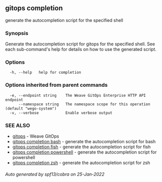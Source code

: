 ## gitops completion

generate the autocompletion script for the specified shell

### Synopsis


Generate the autocompletion script for gitops for the specified shell.
See each sub-command's help for details on how to use the generated script.


### Options

```
  -h, --help   help for completion
```

### Options inherited from parent commands

```
  -e, --endpoint string    The Weave GitOps Enterprise HTTP API endpoint
      --namespace string   The namespace scope for this operation (default "wego-system")
  -v, --verbose            Enable verbose output
```

### SEE ALSO

* [gitops](gitops.md)	 - Weave GitOps
* [gitops completion bash](gitops_completion_bash.md)	 - generate the autocompletion script for bash
* [gitops completion fish](gitops_completion_fish.md)	 - generate the autocompletion script for fish
* [gitops completion powershell](gitops_completion_powershell.md)	 - generate the autocompletion script for powershell
* [gitops completion zsh](gitops_completion_zsh.md)	 - generate the autocompletion script for zsh

###### Auto generated by spf13/cobra on 25-Jan-2022
